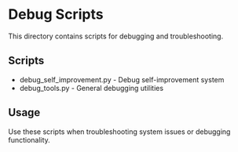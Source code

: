 ﻿# Debug Scripts

This directory contains scripts for debugging and troubleshooting.

## Scripts

- debug_self_improvement.py - Debug self-improvement system
- debug_tools.py - General debugging utilities

## Usage

Use these scripts when troubleshooting system issues or debugging functionality.
